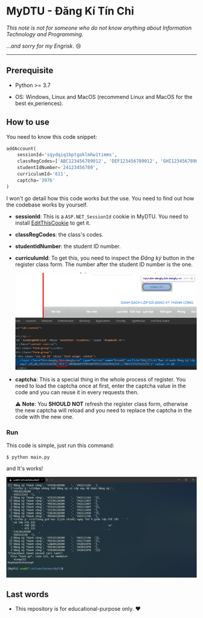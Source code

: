 # MyDTU - Đăng Kí Tín Chỉ

*This note is not for someone who do not know anything about Information Technology and Programming.*

*...and sorry for my Engrisk*. :cry:

------

## Prerequisite

* Python >= 3.7

* OS: Windows, Linux and MacOS (recommend Linux and MacOS for the best ex,periences).

## How to use

You need to know this code snippet:

```python
addAccount(
    sessionId='sqydqiq1bptgoklmhw1timms',
    classRegCodes=['ABC123456789012', 'DEF123456789012', 'GHI123456789012'],
    studentIdNumber='24123456789',
    curriculumId='611',
    captcha='3976'
)
```

I won't go detail how this code works but the use. You need to find out how the codebase works by yourself.

* **sessionId**: This is a `ASP.NET_SessionId` cookie in MyDTU. You need to install [EditThisCookie](https://chrome.google.com/webstore/detail/editthiscookie/fngmhnnpilhplaeedifhccceomclgfbg) to get it.

* **classRegCodes**: the class's codes.

* **studentIdNumber**: the student ID number.

* **curriculumId**: To get this, you need to inspect the *Đăng ký* button in the register class form. The number after the student ID number is the one.

  ![](imgs/curriculum.jpg)

* **captcha**: This is a special thing in the whole process of register. You need to load the captcha once at first, enter the captcha value in the code and you can reuse it in every requests then.

  :warning: **Note**: You **SHOULD NOT** refresh the register class form, otherwise the new captcha will reload and you need to replace the captcha in the code with the new one.

### Run

This code is simple, just run this command:
```
$ python main.py
```
and It's works!

![](imgs/result.jpg)

## Last words

* This repository is for educational-purpose only. :heart: